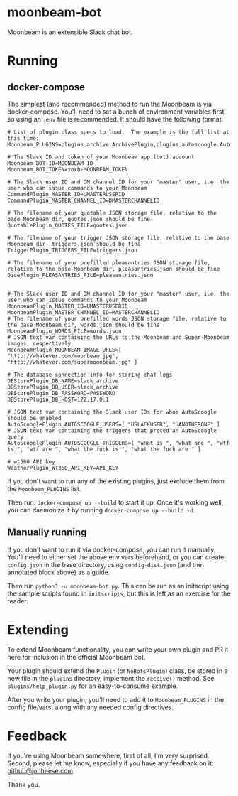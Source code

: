 # moonbeam-bot
Moonbeam is an extensible Slack chat bot.

# Running
## docker-compose
The simplest (and recommended) method to run the Moonbeam is via docker-compose.  You'll need to set a bunch of environment variables first, so using an `.env` file is recommended.  It should have the following format:

```
# List of plugin class specs to load.  The example is the full list at this time:
Moonbeam_PLUGINS=plugins.archive.ArchivePlugin,plugins.autoscoogle.AutoScooglePlugin,plugins.command.CommandPlugin,plugins.covid.COVIDPlugin,plugins.dbstore.DBStorePlugin,plugins.dice.DicePlugin,plugins.help.HelpPlugin,plugins.moonbeam.MoonbeamPlugin,plugins.quotable.QuotablePlugin,plugins.trigger.TriggerPlugin,plugins.weather.WeatherPlugin

# The Slack ID and token of your Moonbeam app (bot) account
Moonbeam_BOT_ID=MOONBEAM_ID
Moonbeam_BOT_TOKEN=xoxb-MOONBEAM_TOKEN

# The Slack user ID and DM channel ID for your "master" user, i.e. the user who can issue commands to your Moonbeam
CommandPlugin_MASTER_ID=UMASTERUSERID
CommandPlugin_MASTER_CHANNEL_ID=DMASTERCHANNELID

# The filename of your quotable JSON storage file, relative to the base Moonbeam dir, quotes.json should be fine
QuotablePlugin_QUOTES_FILE=quotes.json

# The filename of your trigger JSON storage file, relative to the base Moonbeam dir, triggers.json should be fine
TriggerPlugin_TRIGGERS_FILE=triggers.json

# The filename of your prefilled pleasantries JSON storage file, relative to the base Moonbeam dir, pleasantries.json should be fine
DicePlugin_PLEASANTRIES_FILE=pleasantries.json


# The Slack user ID and DM channel ID for your "master" user, i.e. the user who can issue commands to your Moonbeam
MoonbeamPlugin_MASTER_ID=UMASTERUSERID
MoonbeamPlugin_MASTER_CHANNEL_ID=MASTERCHANNELID
# The filename of your prefilled words JSON storage file, relative to the base Moonbeam dir, words.json should be fine
MoonbeamPlugin_WORDS_FILE=words.json
# JSON text var containing the URLs to the Moonbeam and Super-Moonbeam images, respectively
MoonbeamPlugin_MOONBEAM_IMAGE_URLS=[ "http://whatever.com/moonbeam.jpg", "http://whatever.com/supermoonbeam.jpg" ]

# The database connection info for storing chat logs
DBStorePlugin_DB_NAME=slack_archive
DBStorePlugin_DB_USER=slack_archive
DBStorePlugin_DB_PASSWORD=PASSWORD
DBStorePlugin_DB_HOST=172.17.0.1

# JSON text var containing the Slack user IDs for whom AutoScoogle should be enabled
AutoScooglePlugin_AUTOSCOOGLE_USERS=[ "USLACKUSER", "UANOTHERONE" ]
# JSON text var containing the triggers that preced an AutoScoogle query
AutoScooglePlugin_AUTOSCOOGLE_TRIGGERS=[ "what is ", "what are ", "wtf is ", "wtf are ", "what the fuck is ", "what the fuck are " ]

# wt360 API key
WeatherPlugin_WT360_API_KEY=API_KEY
```

If you don't want to run any of the existing plugins, just exclude them from the `Moonbeam_PLUGINS` list.

Then run: `docker-compose up --build` to start it up.  Once it's working well, you can daemonize it by running `docker-compose up --build -d`.

## Manually running
If you don't want to run it via docker-compose, you can run it manually.  You'll need to either set the above env vars beforehand, or you can create `config.json` in the base directory, using `config-dist.json` (and the annotated block above) as a guide.

Then run `python3 -u moonbeam-bot.py`.  This can be run as an initscript using the sample scripts found in `initscripts`, but this is left as an exercise for the reader.

# Extending
To extend Moonbeam functionality, you can write your own plugin and PR it here for inclusion in the official Moonbeam bot.

Your plugin should extend the `Plugin` (or `NoBotsPlugin`) class, be stored in a new file in the `plugins` directory, implement the `receive()` method.  See `plugins/help_plugin.py` for an easy-to-consume example.

After you write your plugin, you'll need to add it to `Moonbeam_PLUGINS` in the config file/vars, along with any needed config directives.

# Feedback
If you're using Moonbeam somewhere, first of all, I'm very surprised.  Second, please let me know, especially if you have any feedback on it: github@jonheese.com.

Thank you.
